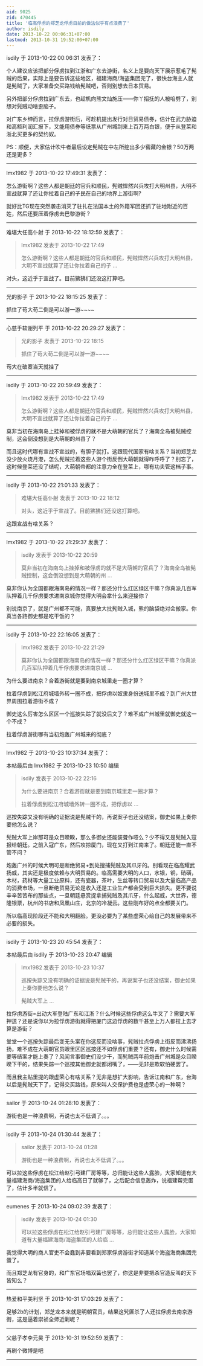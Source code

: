 ```yaml
---
aid: 9025
zid: 470445
title: '临高俘虏的郑芝龙俘虏目前的做法似乎有点浪费了'
author: isdily
date: 2013-10-22 00:06:31+07:00
lastmod: 2013-10-31 19:52:00+07:00
---
```


isdily 于 2013-10-22 00:06:31 发表了：

个人建议应该把部分俘虏拉到江浙和广东去游街，名义上是要向天下展示惹毛了髡贼的后果，实际上是要告诉这些地区，福建海商/海盗集团完了，很快台海主人就是髡贼了，大家准备交买路钱给髡贼吧，否则别想去日本贸易。

另外把部分俘虏拉到广东去，也趁机向熊文灿施压——你丫招抚的人被咱劈了，别想对髡贼动啥歪脑子。

对广东乡绅而言，拉俘虏游街后，可趁机提出发行对日贸易债券，估计在武力胁迫和高额利润汇报下，又能用债券等纸票从广州城刮来上百万两白银，便于从登莱和浙北买更多的契约奴。

PS：顺便，大家估计吹牛者最后设定髡贼在中左所挖出多少窖藏的金银？50万两还是更多？

---------

lmx1982 于 2013-10-22 17:49:31 发表了：

怎么游街啊？这些人都是朝廷的官兵和顺民，髡贼悍然兴兵攻打大明州县，大明不宣战就算了还让你拉着自己的子民在自己的地界上游街啊?

就好比TG现在突然袭击消灭了驻扎在法国本土的外籍军团还抓了驻地附近的百姓，然后还要压着俘虏去巴黎游街？

---------

难堪大任高仆射 于 2013-10-22 18:12:59 发表了：

> lmx1982 发表于 2013-10-22 17:49
> 
> 怎么游街啊？这些人都是朝廷的官兵和顺民，髡贼悍然兴兵攻打大明州县，大明不宣战就算了还让你拉着自己的子 ...



对头，这近乎于宣战了。目前狒狒们还没这打算吧。

---------

光的影子 于 2013-10-22 18:15:25 发表了：

抓住了苟大苟二倒是可以游一游~~~~

---------

心慈手软谢列平 于 2013-10-22 20:29:27 发表了：

> 光的影子 发表于 2013-10-22 18:15
> 
> 抓住了苟大苟二倒是可以游一游~~~~



苟大在破寨当天就挂了

---------

isdily 于 2013-10-22 20:59:49 发表了：

> lmx1982 发表于 2013-10-22 17:49
> 
> 怎么游街啊？这些人都是朝廷的官兵和顺民，髡贼悍然兴兵攻打大明州县，大明不宣战就算了还让你拉着自己的子 ...



莫非当初在海南岛上挂掉和被俘虏的就不是大萌朝的官兵了？海南全岛被髡贼控制，这会倒没想到是大萌朝的州县了？

而且这时代哪有宣战不宣战的，有胆子就打。这跟现代国家有啥关系？当初郑芝龙没少放火烧月港，怎么髡贼拉着这些人游个街反倒大萌朝就得咋呼呼了？别忘了，这时候登莱还没了结呢，大萌朝帝都的注意力全在登莱上，哪有功夫管这档子事。

---------

isdily 于 2013-10-22 21:01:33 发表了：

> 难堪大任高仆射 发表于 2013-10-22 18:12
> 
> 对头，这近乎于宣战了。目前狒狒们还没这打算吧。



这跟宣战有啥关系？

---------

lmx1982 于 2013-10-22 21:29:37 发表了：

> isdily 发表于 2013-10-22 20:59
> 
> 莫非当初在海南岛上挂掉和被俘虏的就不是大萌朝的官兵了？海南全岛被髡贼控制，这会倒没想到是大萌朝的州 ...



莫非你认为全国都跟海南岛的情况一样？那还分什么红区绿区干嘛？你真派几百军队押着几千俘虏要求进南京城你觉得大明会拿什么来迎接你？

别说南京了，就是广州都不可能，真要放大批髡贼入城，熊的脑袋绝对会搬家。你真当各路御史都是吃干饭的？

---------

isdily 于 2013-10-22 22:16:05 发表了：

> lmx1982 发表于 2013-10-22 21:29
> 
> 莫非你认为全国都跟海南岛的情况一样？那还分什么红区绿区干嘛？你真派几百军队押着几千俘虏要求进南京城 ...



为什么要进南京？合着游街就是要到南京城里走一圈才算？

拉着俘虏到松江府城墙外转一圈不成，把俘虏以奴隶身份送城里不成？到广州大世界周围拉着游街不成？

御史这么厉害怎么区区一个巡按失踪了就没后文了？难不成广州城里就御史就这一个不成？

拉着俘虏游街哪有当初炮轰广州城来的彻底？

---------

lmx1982 于 2013-10-23 10:37:34 发表了：

本帖最后由 lmx1982 于 2013-10-23 10:50 编辑 


> 
> isdily 发表于 2013-10-22 22:16
> 
> 为什么要进南京？合着游街就是要到南京城里走一圈才算？
> 
> 拉着俘虏到松江府城墙外转一圈不成，把俘虏以 ...



巡按失踪又没有明确的证据说是髡贼干的，再说案子也还没结案，御史如果上奏你要他怎么说？

髡贼大军上岸那可是众目睽睽，那么多御史还能装聋作哑么？少不得又是髡贼入寇报给朝廷。之前入寇广东，然后攻掠厦门，现在又打到江南来了。朝廷还能一直不管不问？

炮轰广州的时候大明可是断绝贸易+到处搜捕髡贼及其爪牙的。别看现在临高耀武扬威，其实还是极度依赖与大明贸易的。临高需要大明的人口，水银，铜，硝磺，木材，药材等大量工业原料，还有瓷器，茶叶，生丝等转口贸易以及大量临高产品的消费市场，一旦断绝贸易无论是收入还是工业生产都会受到巨大损失。更不要说辛辛苦苦布的那些点，一旦朝廷悬赏捉拿捕髡贼及其爪牙，什么起威，大世界，德隆银票，杭州的书店和凤凰山庄，北京的冷凝云。这些刚布好的点全都要关门。

所以临高现阶段还不能和大明翻脸。更没必要为了某些虚荣心给自己的发展带来不必要的损失。

---------

isdily 于 2013-10-23 20:45:54 发表了：

本帖最后由 isdily 于 2013-10-23 20:47 编辑 


> 
> lmx1982 发表于 2013-10-23 10:37
> 
> 巡按失踪又没有明确的证据说是髡贼干的，再说案子也还没结案，御史如果上奏你要他怎么说？
> 
> 髡贼大军上 ...



拉俘虏游街=出动大军登陆广东和江浙？什么时候这些俘虏这么牛叉了？需要大军押送？还是说你以为拉俘虏游街就得把厦门这边俘虏的数千甚至上万人都拉上去才算是游街？

堂堂一个巡按失踪最后变无头案在你这反而没啥事，髡贼拉点俘虏上街反而沸沸扬扬，难不成在大萌朝官员眼里区区巡按还不如俘虏们重要？还有，御史什么时候需要等结案才能上奏了？风闻言事御史们没少干，而髡贼两年前炮击广州城是众目睽睽下干的，结果失踪一个巡按其他御史就都闭嘴了，——无非是欺软怕硬罢了。

而且我主贴里提的跟虚荣心有啥关系？无非是想扩大影响，告诉江南和广东，台海以后是髡贼天下了，记得交买路钱，原来叫人交保护费也是虚荣心的一种啊？

---------

sailor 于 2013-10-24 01:28:10 发表了：

游街也是一种浪费啊，再说也太不低调了。。。

---------

isdily 于 2013-10-24 01:30:44 发表了：

> sailor 发表于 2013-10-24 01:28
> 
> 游街也是一种浪费啊，再说也太不低调了。。。



可以拉这些俘虏在松江给赵引弓建厂房等等，总归能让这些人露脸，大家知道有大量福建海商/海盗集团的人给临高日了就够了，之后配合信息轰炸，说福建帮完蛋了，估计多半就信了。

---------

eumenes 于 2013-10-24 09:02:39 发表了：

> isdily 发表于 2013-10-24 01:30
> 
> 可以拉这些俘虏在松江给赵引弓建厂房等等，总归能让这些人露脸，大家知道有大量福建海商/海盗集团的人给临 ...



我觉得大明的商人官吏不会蠢到非要看到郑家俘虏游街才知道某个海盗海商集团完蛋了。

而且郑芝龙有官身的，和广东官场唱双簧也罢了，你这是非要把杀官造反叫的天下皆知么？

---------

热爱和平美利坚 于 2013-10-31 17:03:29 发表了：

足够2b的计划，郑芝龙本来就是明朝官员，结果这髠匪杀了人还拉俘虏去南京游街，这是逼着崇祯全师近剿呢？

---------

父慈子孝李元昊 于 2013-10-31 19:52:59 发表了：

再刷个微博是吧

---------

